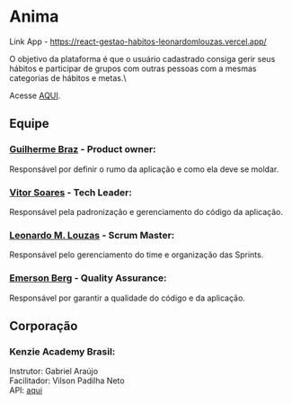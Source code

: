 # Anima

Link App - https://react-gestao-habitos-leonardomlouzas.vercel.app/

O objetivo da plataforma é que o usuário cadastrado consiga gerir seus hábitos e participar de grupos com outras pessoas com a mesmas categorias de hábitos e metas.\

Acesse [AQUI](https://anima-nine.vercel.app/).

## Equipe

### [Guilherme Braz](https://www.linkedin.com/in/guilherme-braz-moreira-faria-484aa620a/) - Product owner:

Responsável por definir o rumo da aplicação e como ela deve se moldar.

### [Vitor Soares](https://www.linkedin.com/in/vitorsoaresf/) - Tech Leader:

Responsável pela padronização e gerenciamento do código da aplicação.

### [Leonardo M. Louzas](https://www.linkedin.com/in/leonardomlouzas/) - Scrum Master:

Responsável pelo gerenciamento do time e organização das Sprints.

### [Emerson Berg](https://www.linkedin.com/in/emerson-berg-jorge-pereira/) - Quality Assurance:

Responsável por garantir a qualidade do código e da aplicação.

## Corporação

### Kenzie Academy Brasil:

Instrutor: Gabriel Araújo\
 Facilitador: Vilson Padilha Neto\
 API: [aqui](https://github.com/Kenzie-Academy-Brasil-Developers/habits-api)
